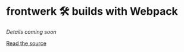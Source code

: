 # frontwerk 🛠️ builds with Webpack

_Details coming soon_

[Read the source](https://github.com/tricinel/frontwerk/blob/master/src/scripts/webpack.js)
